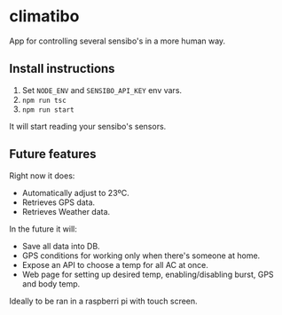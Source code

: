 # climatibo
App for controlling several sensibo's in a more human way.

## Install instructions

1. Set `NODE_ENV` and `SENSIBO_API_KEY` env vars.
2. `npm run tsc`
3. `npm run start`

It will start reading your sensibo's sensors.

## Future features

Right now it does:

- Automatically adjust to 23ºC.
- Retrieves GPS data.
- Retrieves Weather data.

In the future it will:

- Save all data into DB.
- GPS conditions for working only when there's someone at home.
- Expose an API to choose a temp for all AC at once.
- Web page for setting up desired temp, enabling/disabling burst, GPS and body temp.

Ideally to be ran in a raspberri pi with touch screen.
